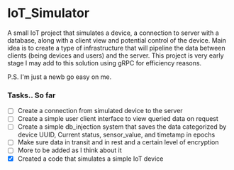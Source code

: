 # IoT_Simulator

A  small IoT project that simulates a device, a connection to server with a database, along with a client view and potential control of the device. Main idea is to create a type of infrastructure that will pipeline the data between clients (being devices and users) and the server. This project is very early stage I may add to this solution using gRPC for efficiency reasons.

P.S. I'm just a newb go easy on me.


### Tasks.. So far
- [ ] Create a connection from simulated device to the server
- [ ] Create a simple user client interface to view queried data on request
- [ ] Create a simple db_injection system that saves the data categorized by device UUID, Current status, sensor_value, and timetamp in epochs 
- [ ] Make sure data in transit and in rest and a certain level of encryption
- [ ] More to be added as I think about it
- [x] Created a code that simulates a simple IoT device
